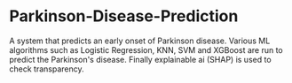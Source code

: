 # Parkinson-Disease-Prediction
A system that predicts an early onset of Parkinson disease.
Various ML algorithms such as Logistic Regression, KNN, SVM and XGBoost are run to predict the Parkinson's disease. Finally explainable ai (SHAP) is used to check transparency.
